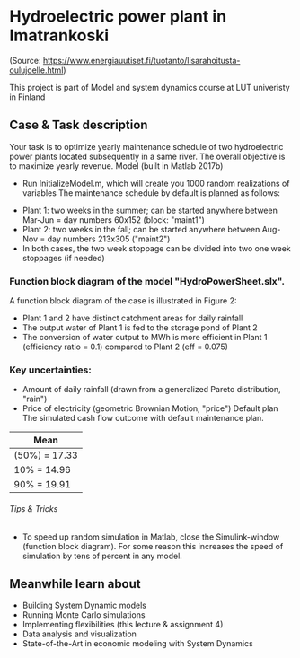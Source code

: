# Hydroelectric power plant in Imatrankoski

(Source: https://www.energiauutiset.fi/tuotanto/lisarahoitusta-oulujoelle.html)

This project is part of Model and system dynamics course at LUT univeristy in Finland

## Case & Task description

Your task is to optimize yearly maintenance schedule of two hydroelectric power plants located
subsequently in a same river. The overall objective is to maximize yearly revenue.
Model (built in Matlab 2017b)

* Run InitializeModel.m, which will create you 1000 random realizations of variables
The maintenance schedule by default is planned as follows:
- Plant 1: two weeks in the summer; can be started anywhere between Mar-Jun = day
numbers 60x152 (block: "maint1")
- Plant 2: two weeks in the fall; can be started anywhere between Aug-Nov = day numbers
213x305 ("maint2")
- In both cases, the two week stoppage can be divided into two one week stoppages (if
needed)

### Function block diagram of the model "HydroPowerSheet.slx".
A function block diagram of the case is illustrated in Figure 2:

- Plant 1 and 2 have distinct catchment areas for daily rainfall
- The output water of Plant 1 is fed to the storage pond of Plant 2
- The conversion of water output to MWh is more efficient in Plant 1 (efficiency ratio = 0.1)
compared to Plant 2 (eff = 0.075)

### Key uncertainties:
- Amount of daily rainfall (drawn from a generalized Pareto distribution, "rain")
- Price of electricity (geometric Brownian Motion, "price")
Default plan
The simulated cash flow outcome with default maintenance plan.

| Mean |
| --- |
| (50%) = 17.33 |
| 10% = 14.96 |
| 90% = 19.91 |


###### Tips & Tricks
- To speed up random simulation in Matlab, close the Simulink-window (function block
diagram). For some reason this increases the speed of simulation by tens of percent in any model.

Meanwhile learn about
------
+ Building System Dynamic models
+ Running Monte Carlo simulations
+ Implementing flexibilities (this lecture & assignment 4)
+ Data analysis and visualization
+ State-of-the-Art in economic modeling with System Dynamics